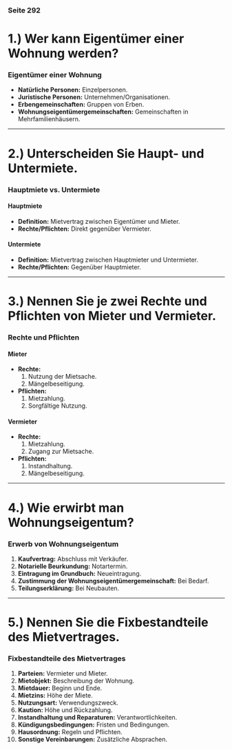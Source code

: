 ### Seite 292

# 1.) Wer kann Eigentümer einer Wohnung werden?
### Eigentümer einer Wohnung
- **Natürliche Personen:** Einzelpersonen.
- **Juristische Personen:** Unternehmen/Organisationen.
- **Erbengemeinschaften:** Gruppen von Erben.
- **Wohnungseigentümergemeinschaften:** Gemeinschaften in Mehrfamilienhäusern.

---

# 2.) Unterscheiden Sie Haupt- und Untermiete.
### Hauptmiete vs. Untermiete
#### Hauptmiete
- **Definition:** Mietvertrag zwischen Eigentümer und Mieter.
- **Rechte/Pflichten:** Direkt gegenüber Vermieter.

#### Untermiete
- **Definition:** Mietvertrag zwischen Hauptmieter und Untermieter.
- **Rechte/Pflichten:** Gegenüber Hauptmieter.

---

# 3.) Nennen Sie je zwei Rechte und Pflichten von Mieter und Vermieter.
### Rechte und Pflichten
#### Mieter
- **Rechte:**
  1. Nutzung der Mietsache.
  2. Mängelbeseitigung.
- **Pflichten:**
  1. Mietzahlung.
  2. Sorgfältige Nutzung.

#### Vermieter
- **Rechte:**
  1. Mietzahlung.
  2. Zugang zur Mietsache.
- **Pflichten:**
  1. Instandhaltung.
  2. Mängelbeseitigung.

---

# 4.) Wie erwirbt man Wohnungseigentum?
### Erwerb von Wohnungseigentum
1. **Kaufvertrag:** Abschluss mit Verkäufer.
2. **Notarielle Beurkundung:** Notartermin.
3. **Eintragung im Grundbuch:** Neueintragung.
4. **Zustimmung der Wohnungseigentümergemeinschaft:** Bei Bedarf.
5. **Teilungserklärung:** Bei Neubauten.

---

# 5.) Nennen Sie die Fixbestandteile des Mietvertrages.
### Fixbestandteile des Mietvertrages
1. **Parteien:** Vermieter und Mieter.
2. **Mietobjekt:** Beschreibung der Wohnung.
3. **Mietdauer:** Beginn und Ende.
4. **Mietzins:** Höhe der Miete.
5. **Nutzungsart:** Verwendungszweck.
6. **Kaution:** Höhe und Rückzahlung.
7. **Instandhaltung und Reparaturen:** Verantwortlichkeiten.
8. **Kündigungsbedingungen:** Fristen und Bedingungen.
9. **Hausordnung:** Regeln und Pflichten.
10. **Sonstige Vereinbarungen:** Zusätzliche Absprachen.
